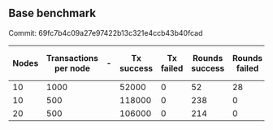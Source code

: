 ## Base benchmark

Commit: 69fc7b4c09a27e97422b13c321e4ccb43b40fcad

|Nodes|Transactions per node|-|Tx success|Tx failed|Rounds success|Rounds failed|Total time in seconds|-|TPS|Round success|
|---|---|---|---|---|---|---|---|---|---|---|
|10|1000||52000|0|52|28|600||87|65%|
|10|500||118000|0|238|0|600||196|100%|
|20|500||106000|0|214|0|600||176|100%|
